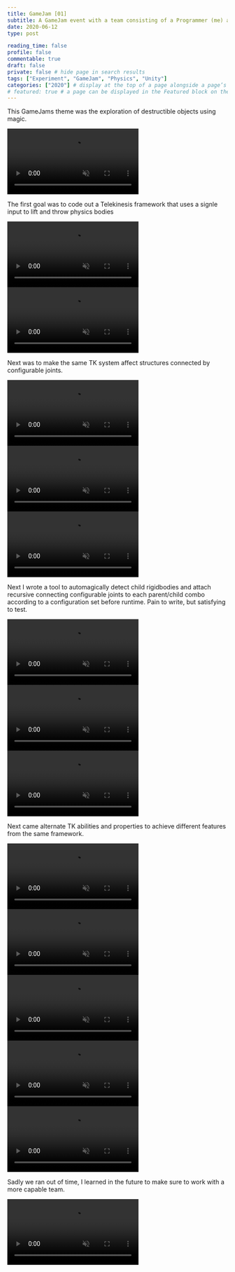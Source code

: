```yaml
---
title: GameJam [01]
subtitle: A GameJam event with a team consisting of a Programmer (me) and 1 technical artist.
date: 2020-06-12
type: post

reading_time: false
profile: false
commentable: true
draft: false
private: false # hide page in search results
tags: ["Experiment", "GameJam", "Physics", "Unity"]
categories: ["2020"] # display at the top of a page alongside a page’s metadata
# featured: true # a page can be displayed in the Featured block on the homepage. This is useful for sticky, announcement blog posts or selected publications etc.
---
```


<p>This GameJams theme was the exploration of destructible objects using magic.</p>

<div class="video_thing">
    <video muted autoplay="" name="media" loop=""><source src="https://raw.githack.com/Denchyaknow/GitSite_Dencho/Develop/assets/media/projects/GameJam01/XRLog_2020_279.webm" type="video/mp4"></video>
</div>

<!--more-->

<p>The first goal was to code out a Telekinesis framework that uses a signle input to lift and throw physics bodies</p>

<div class="video_thing">
    <video muted autoplay="" name="media" loop=""><source src="https://raw.githack.com/Denchyaknow/GitSite_Dencho/Develop/assets/media/projects/GameJam01/XRLog_2020_234.webm" type="video/mp4"></video>
</div>

<div class="video_thing">
    <video muted autoplay="" name="media" loop=""><source src="https://raw.githack.com/Denchyaknow/GitSite_Dencho/Develop/assets/media/projects/GameJam01/XRLog_2020_237.webm" type="video/mp4"></video>
</div>

<p>Next was to make the same TK system affect structures connected by configurable joints.</p>

<div class="video_thing">
    <video muted autoplay="" name="media" loop=""><source src="https://raw.githack.com/Denchyaknow/GitSite_Dencho/Develop/assets/media/projects/GameJam01/XRLog_2020_240.webm" type="video/mp4"></video>
</div>

<div class="video_thing">
    <video muted autoplay="" name="media" loop=""><source src="https://raw.githack.com/Denchyaknow/GitSite_Dencho/Develop/assets/media/projects/GameJam01/XRLog_2020_243.webm" type="video/mp4"></video>
</div>

<div class="video_thing">
    <video muted autoplay="" name="media" loop=""><source src="https://raw.githack.com/Denchyaknow/GitSite_Dencho/Develop/assets/media/projects/GameJam01/XRLog_2020_260.webm" type="video/mp4"></video>
</div>

<p>Next I wrote a tool to automagically detect child rigidbodies and attach recursive connecting configurable joints to each parent/child combo according to a configuration set before runtime. Pain to write, but satisfying to test.</p>

<div class="video_thing">
    <video muted autoplay="" name="media" loop=""><source src="https://raw.githack.com/Denchyaknow/GitSite_Dencho/Develop/assets/media/projects/GameJam01/XRLog_2020_263.webm" type="video/mp4"></video>
</div>

<div class="video_thing">
    <video muted autoplay="" name="media" loop=""><source src="https://raw.githack.com/Denchyaknow/GitSite_Dencho/Develop/assets/media/projects/GameJam01/XRLog_2020_269.webm" type="video/mp4"></video>
</div>

<div class="video_thing">
    <video muted autoplay="" name="media" loop=""><source src="https://raw.githack.com/Denchyaknow/GitSite_Dencho/Develop/assets/media/projects/GameJam01/XRLog_2020_272.webm" type="video/mp4"></video>
</div>

<p>Next came alternate TK abilities and properties to achieve different features from the same framework.</p>

<div class="video_thing">
    <video muted autoplay="" name="media" loop=""><source src="https://raw.githack.com/Denchyaknow/GitSite_Dencho/Develop/assets/media/projects/GameJam01/XRLog_2020_279.webm" type="video/mp4"></video>
</div>

<div class="video_thing">
    <video muted autoplay="" name="media" loop=""><source src="https://raw.githack.com/Denchyaknow/GitSite_Dencho/Develop/assets/media/projects/GameJam01/XRLog_2020_282.webm" type="video/mp4"></video>
</div>

<div class="video_thing">
    <video muted autoplay="" name="media" loop=""><source src="https://raw.githack.com/Denchyaknow/GitSite_Dencho/Develop/assets/media/projects/GameJam01/XRLog_2020_285.webm" type="video/mp4"></video>
</div>

<div class="video_thing">
    <video muted autoplay="" name="media" loop=""><source src="https://raw.githack.com/Denchyaknow/GitSite_Dencho/Develop/assets/media/projects/GameJam01/XRLog_2020_288.webm" type="video/mp4"></video>
</div>

<div class="video_thing">
    <video muted autoplay="" name="media" loop=""><source src="https://raw.githack.com/Denchyaknow/GitSite_Dencho/Develop/assets/media/projects/GameJam01/XRLog_2020_291.webm" type="video/mp4"></video>
</div>

<p>Sadly we ran out of time, I learned in the future to make sure to work with a more capable team.</p>

<div class="video_thing">
    <video muted autoplay="" name="media" loop=""><source src="https://raw.githack.com/Denchyaknow/GitSite_Dencho/Develop/assets/media/projects/GameJam01/XRLog_2020_294.webm" type="video/mp4"></video>
</div>
